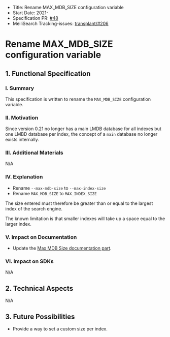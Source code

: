 - Title: Rename MAX_MDB_SIZE  configuration variable
- Start Date: 2021-
- Specification PR: [#48](https://github.com/meilisearch/specifications/pull/48)
- MeiliSearch Tracking-issues: [transplant/#206](https://github.com/meilisearch/transplant/issues/206)


# Rename MAX_MDB_SIZE configuration variable

## 1. Functional Specification

### I. Summary

This specification is written to rename the `MAX_MDB_SIZE` configuration variable.

### II. Motivation

Since version 0.21 no longer has a main LMDB database for all indexes but one LMBD database per index, the concept of a `main` database no longer exists internally.


### III. Additional Materials
N/A

### IV. Explanation

 - Rename `--max-mdb-size` to `--max-index-size`
 - Rename `MAX_MDB_SIZE` to `MAX_INDEX_SIZE`

The size entered must therefore be greater than or equal to the largest index of the search engine.

The known limitation is that smaller indexes will take up a space equal to the larger index.

### V. Impact on Documentation

- Update the [Max MDB Size documentation part](https://docs.meilisearch.com/reference/features/configuration.html#max-mdb-size).

### VI. Impact on SDKs
N/A

## 2. Technical Aspects
N/A

## 3. Future Possibilities
- Provide a way to set a custom size per index.
